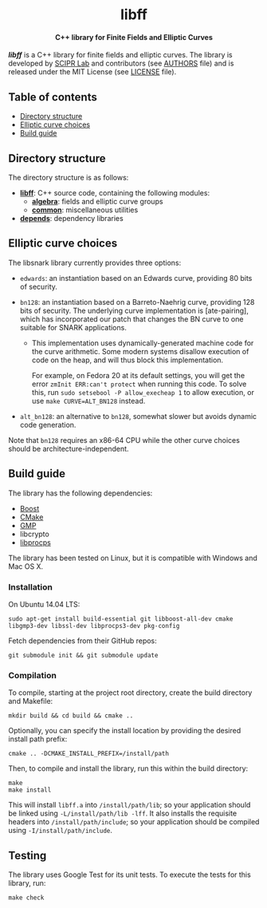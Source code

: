 <h1 align="center">libff</h1>
<h4 align="center">C++ library for Finite Fields and Elliptic Curves</h4>

___libff___ is a C++ library for finite fields and elliptic curves. The library is developed by [SCIPR Lab] and contributors (see [AUTHORS] file) and is released under the MIT License (see [LICENSE] file).

## Table of contents

- [Directory structure](#directory-structure)
- [Elliptic curve choices](#elliptic-curve-choices)
- [Build guide](#build-guide)

## Directory structure

The directory structure is as follows:

* [__libff__](libff): C++ source code, containing the following modules:
  * [__algebra__](libff/algebra): fields and elliptic curve groups
  * [__common__](libff/common): miscellaneous utilities
* [__depends__](depends): dependency libraries

## Elliptic curve choices

The libsnark library currently provides three options:

* `edwards`:
   an instantiation based on an Edwards curve, providing 80 bits of security.

* `bn128`:
   an instantiation based on a Barreto-Naehrig curve, providing 128
   bits of security. The underlying curve implementation is
   \[ate-pairing], which has incorporated our patch that changes the
   BN curve to one suitable for SNARK applications.

    *   This implementation uses dynamically-generated machine code for the curve
        arithmetic. Some modern systems disallow execution of code on the heap, and
        will thus block this implementation.

        For example, on Fedora 20 at its default settings, you will get the error
        `zmInit ERR:can't protect` when running this code. To solve this,
        run `sudo setsebool -P allow_execheap 1` to allow execution,
        or use `make CURVE=ALT_BN128` instead.

* `alt_bn128`:
   an alternative to `bn128`, somewhat slower but avoids dynamic code generation.

Note that `bn128` requires an x86-64 CPU while the other curve choices
should be architecture-independent.

## Build guide

The library has the following dependencies:

* [Boost](http://www.boost.org/)
* [CMake](http://cmake.org/)
* [GMP](http://gmplib.org/)
* libcrypto
* [libprocps](http://packages.ubuntu.com/trusty/libprocps-dev)

The library has been tested on Linux, but it is compatible with Windows and Mac OS X.

### Installation

On Ubuntu 14.04 LTS:

```
sudo apt-get install build-essential git libboost-all-dev cmake libgmp3-dev libssl-dev libprocps3-dev pkg-config
```

Fetch dependencies from their GitHub repos:

```
git submodule init && git submodule update
```

### Compilation

To compile, starting at the project root directory, create the build directory and Makefile:

```
mkdir build && cd build && cmake ..
```
Optionally, you can specify the install location by providing the desired install path prefix:
```
cmake .. -DCMAKE_INSTALL_PREFIX=/install/path
```

Then, to compile and install the library, run this within the build directory:
```
make
make install
```

This will install `libff.a` into `/install/path/lib`; so your application should be linked using `-L/install/path/lib -lff`. It also installs the requisite headers into `/install/path/include`; so your application should be compiled using `-I/install/path/include`.

## Testing

The library uses Google Test for its unit tests. To execute the tests for this library, run:
```
make check
```

[SCIPR Lab]: http://www.scipr-lab.org/ (Succinct Computational Integrity and Privacy Research Lab)

[LICENSE]: LICENSE (LICENSE file in top directory of libff distribution)

[AUTHORS]: AUTHORS (AUTHORS file in top directory of libff distribution)
